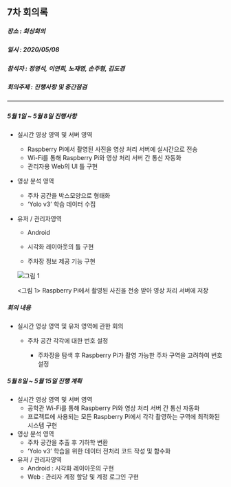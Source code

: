 ## 7차 회의록 

##### 장소 :  회상회의

##### 일시 : 2020/05/08

##### 참석자 : 정영석, 이연희, 노재영, 손주형, 김도경

##### 회의주제 :  진행사항 및 중간점검

---

##### 

##### 5월 1일 ~ 5월 8일 진행사항

- 실시간 영상 영역 및 서버 영역
  -  Raspberry Pi에서 촬영된 사진을 영상 처리 서버에 실시간으로 전송
  -  Wi-Fi를 통해 Raspberry Pi와 영상 처리 서버 간 통신 자동화
  - 관리자용 Web의 UI 틀 구현

- 영상 분석 영역

  - 주차 공간을 박스모양으로 형태화
  - ‘Yolo v3’ 학습 데이터 수집

- 유저 / 관리자영역

  -  Android

    - 시각화 레이아웃의 틀 구현
    - 주차장 정보 제공 기능 구현

    

    ![그림 1](https://github.com/YeongSeokJeong/smart_parking_lot/blob/master/img/라즈베리파이서버사진전송.png)

    <그림 1> Raspberry Pi에서 촬영된 사진을 전송 받아 영상 처리 서버에 저장

    

##### 회의 내용

- 실시간 영상 영역 및 유저 영역에 관한 회의

  - 주차 공간 각각에 대한 번호 설정

    - 주차장을 탐색 후 Raspberry Pi가 촬영 가능한 주차 구역을 고려하여 번호 설정

      

##### 5월 8일 ~ 5월 15일 진행 계획

- 실시간 영상 영역 및 서버 영역
  - 공학관 Wi-Fi를 통해 Raspberry Pi와 영상 처리 서버 간 통신 자동화
  - 프로젝트에 사용되는 모든 Raspberry Pi에서 각각 촬영하는 구역에 최적화된 시스템 구현
- 영상 분석 영역
  - 주차 공간을 추출 후 기하학 변환
  -  ‘Yolo v3’ 학습을 위한 데이터 전처리 코드 작성 및 함수화
- 유저 / 관리자영역
  -  Android : 시각화 레이아웃의 구현
  -  Web : 관리자 계정 할당 및 계정 로그인 구현
